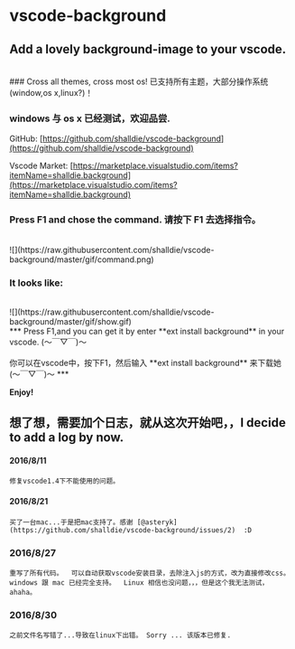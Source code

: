 # vscode-background

## Add a lovely background-image to your vscode.
 <br />
### Cross all themes, cross most os! 已支持所有主题，大部分操作系统(window,os x,linux?)！ 

### windows 与 os x 已经测试，欢迎品尝.


GitHub: [https://github.com/shalldie/vscode-background](https://github.com/shalldie/vscode-background)

Vscode Market: [https://marketplace.visualstudio.com/items?itemName=shalldie.background](https://marketplace.visualstudio.com/items?itemName=shalldie.background)

### Press F1 and chose the command. 请按下 F1 去选择指令。
 <br />
![](https://raw.githubusercontent.com/shalldie/vscode-background/master/gif/command.png)


### It looks like:
 <br />
![](https://raw.githubusercontent.com/shalldie/vscode-background/master/gif/show.gif)

<br />
***
Press F1,and you can get it by enter **ext install background** in your vscode. (～￣▽￣)～
<br />
<br />
你可以在vscode中，按下F1，然后输入 **ext install background** 来下载她 (～￣▽￣)～
*** 

**Enjoy!**

## 想了想，需要加个日志，就从这次开始吧，，I decide to add a log by now.

#### 2016/8/11
    修复vscode1.4下不能使用的问题。

#### 2016/8/21
    买了一台mac...于是把mac支持了。感谢 [@asteryk](https://github.com/shalldie/vscode-background/issues/2)  :D

### 2016/8/27
    重写了所有代码。  可以自动获取vscode安装目录，去除注入js的方式，改为直接修改css。
    windows 跟 mac 已经完全支持。  Linux 相信也没问题，，，但是这个我无法测试，ahaha。

### 2016/8/30
    之前文件名写错了...导致在linux下出错。 Sorry ... 该版本已修复.

